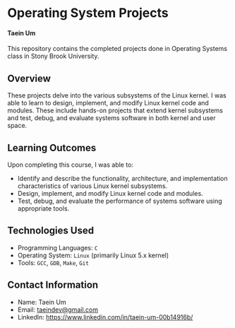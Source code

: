 # Operating System Projects
#### Taein Um
This repository contains the completed projects done in Operating Systems class in Stony Brook University.


## Overview
These projects delve into the various subsystems of the Linux kernel. I was able to learn to design, implement, and modify Linux kernel code and modules. These include hands-on projects that extend kernel subsystems and test, debug, and evaluate systems software in both kernel and user space.




## Learning Outcomes
Upon completing this course, I was able to:
- Identify and describe the functionality, architecture, and implementation characteristics of various Linux kernel subsystems.
- Design, implement, and modify Linux kernel code and modules.
- Test, debug, and evaluate the performance of systems software using appropriate tools.


## Technologies Used
- Programming Languages: `C`
- Operating System: `Linux` (primarily Linux 5.x kernel)
- Tools: `GCC`, `GDB`, `Make`, `Git`


## Contact Information
- Name: Taein Um
- Email: taeindev@gmail.com
- LinkedIn: https://www.linkedin.com/in/taein-um-00b14916b/
